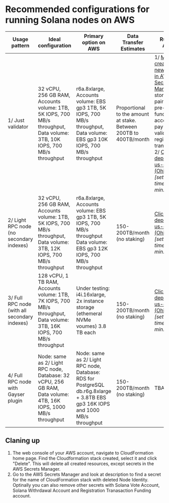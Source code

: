 # Recommended configurations for running Solana nodes on AWS

| Usage pattern  | Ideal configuration  | Primary option on AWS  | Data Transfer Estimates | Run on AWS |
|---|---|---|---|---|
| 1/ Just validator | 32 vCPU, 256 GB RAM, Accounts volume: 1TB, 5K IOPS, 700 MB/s throughput, Data volume: 3TB, 10K IOPS, 700 MB/s throughput   | r6a.8xlarge, Accounts volume: EBS gp3 1TB, 5K IOPS, 700 MB/s throughput, Data volume: EBS gp3 10K IOPS, 700 MB/s throughput | Proportional to the amount at stake. Between 200TB to 400TB/month  | 1/ [Manually create a new secret in AWS Secrets Manager](https://docs.aws.amazon.com/secretsmanager/latest/userguide/create_secret.html)  to store a key pair for pre-funded account to pay for validator registration transaction. 2/ [Click to deploy in us-east-2 (Ohio)](https://us-east-2.console.aws.amazon.com/cloudformation/home?region=us-east-2#/stacks/create/review&templateURL=https://raw.githubusercontent.com/frbrkoala/solana-configs-for-aws/main/cloudformation/ec2-solana-node-template.yaml&stackName=solana-validator-node&InstanceType=r6a.8xlarge&DataDiscType=gp3&AccountsDiscType=gp3&SolanaVersion=1.14.17&SolanaNodeType=validator) *[setup time: ~ 30 min.]*|
| 2/ Light RPC node (no secondary indexes) | 32 vCPU, 256 GB RAM, Accounts volume: 1TB, 5K IOPS, 700 MB/s throughput, Data volume: 3TB, 12K IOPS, 700 MB/s throughput   | r6a.8xlarge, Accounts volume: EBS gp3 1TB, 5K IOPS, 700 MB/s throughput Data volume: EBS gp3 12K IOPS, 700 MB/s throughput | 150-200TB/month (no staking) | [Click to deploy in us-east-2 (Ohio)](https://us-east-2.console.aws.amazon.com/cloudformation/home?region=us-east-2#/stacks/create/review&templateURL=https://raw.githubusercontent.com/frbrkoala/solana-configs-for-aws/main/cloudformation/ec2-solana-node-template.yaml&stackName=solana-lightrpc-node&InstanceType=r6a.8xlarge&DataDiscType=gp3&AccountsDiscType=gp3&SolanaVersion=1.14.17&SolanaNodeType=lightrpc) *[setup time: ~ 30 min.]* |
| 3/ Full RPC node (with all secondary indexes) | 128 vCPU, 1 TB RAM, Accounts volume: 1TB, 7K IOPS, 700 MB/s throughput, Data volume: 3TB, 16K IOPS, 700 MB/s throughput    | Under testing: i4i.16xlarge, 2x instance storage (ethemeral NVMe voumes) 3.8 TB each | 150-200TB/month (no staking) | [Click to deploy in us-east-2 (Ohio)](https://us-east-2.console.aws.amazon.com/cloudformation/home?region=us-east-2#/stacks/create/review&templateURL=https://raw.githubusercontent.com/frbrkoala/solana-configs-for-aws/main/cloudformation/ec2-solana-node-template.yaml&stackName=solana-heavyrpc-node&InstanceType=i4i.16xlarge&DataDiscType=none&AccountsDiscType=none&SolanaVersion=1.14.17&SolanaNodeType=heavyrpc) *[setup time: ~ X min.]* |
| 4/ Full RPC node with Gayser plugin | Node: same as 2/ Light RPC node, Database: 32 vCPU, 256 GB RAM, Data volume: 4TB, 16K IOPS, 1000 MB/s throughput | Node: same as 2/ Light RPC node, Database: RDS for PostgreSQL db.r6g.8xlarge + 3.8TB EBS gp3 16K IOPS and 1000 MB/s throughput | 150-200TB/month (no staking) | TBA  |

## Claning up

1. The web console of your AWS account, navigate to CloudFormation home page. Find the Cloudformation stack created, select it and click "Delete". This will delete all created resources, except secrets in the AWS Secrets Manager.
2. Go to the AWS Secrets Manager and look at description to find a secret for the name of CloudFormation stack with deleted Node Identity. Optinally you can also remove other secrets with Solana Vote Account, Solana Withrdawal Account and Registration Tranasaction Funding account.